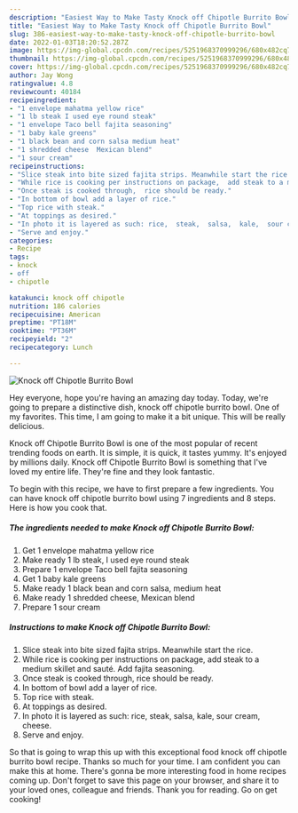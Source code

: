 ```yaml
---
description: "Easiest Way to Make Tasty Knock off Chipotle Burrito Bowl"
title: "Easiest Way to Make Tasty Knock off Chipotle Burrito Bowl"
slug: 386-easiest-way-to-make-tasty-knock-off-chipotle-burrito-bowl
date: 2022-01-03T18:20:52.287Z
image: https://img-global.cpcdn.com/recipes/5251968370999296/680x482cq70/knock-off-chipotle-burrito-bowl-recipe-main-photo.jpg
thumbnail: https://img-global.cpcdn.com/recipes/5251968370999296/680x482cq70/knock-off-chipotle-burrito-bowl-recipe-main-photo.jpg
cover: https://img-global.cpcdn.com/recipes/5251968370999296/680x482cq70/knock-off-chipotle-burrito-bowl-recipe-main-photo.jpg
author: Jay Wong
ratingvalue: 4.8
reviewcount: 40184
recipeingredient:
- "1 envelope mahatma yellow rice"
- "1 lb steak I used eye round steak"
- "1 envelope Taco bell fajita seasoning"
- "1 baby kale greens"
- "1 black bean and corn salsa medium heat"
- "1 shredded cheese  Mexican blend"
- "1 sour cream"
recipeinstructions:
- "Slice steak into bite sized fajita strips. Meanwhile start the rice."
- "While rice is cooking per instructions on package,  add steak to a medium skillet and sauté.  Add fajita seasoning."
- "Once steak is cooked through,  rice should be ready."
- "In bottom of bowl add a layer of rice."
- "Top rice with steak."
- "At toppings as desired."
- "In photo it is layered as such: rice,  steak,  salsa,  kale,  sour cream,  cheese."
- "Serve and enjoy."
categories:
- Recipe
tags:
- knock
- off
- chipotle

katakunci: knock off chipotle 
nutrition: 186 calories
recipecuisine: American
preptime: "PT18M"
cooktime: "PT36M"
recipeyield: "2"
recipecategory: Lunch

---
```



![Knock off Chipotle Burrito Bowl](https://img-global.cpcdn.com/recipes/5251968370999296/680x482cq70/knock-off-chipotle-burrito-bowl-recipe-main-photo.jpg)

Hey everyone, hope you're having an amazing day today. Today, we're going to prepare a distinctive dish, knock off chipotle burrito bowl. One of my favorites. This time, I am going to make it a bit unique. This will be really delicious.

Knock off Chipotle Burrito Bowl is one of the most popular of recent trending foods on earth. It is simple, it is quick, it tastes yummy. It's enjoyed by millions daily. Knock off Chipotle Burrito Bowl is something that I've loved my entire life. They're fine and they look fantastic.




To begin with this recipe, we have to first prepare a few ingredients. You can have knock off chipotle burrito bowl using 7 ingredients and 8 steps. Here is how you cook that.

<!--inarticleads1-->

##### The ingredients needed to make Knock off Chipotle Burrito Bowl:

1. Get 1 envelope mahatma yellow rice
1. Make ready 1 lb steak, I used eye round steak
1. Prepare 1 envelope Taco bell fajita seasoning
1. Get 1 baby kale greens
1. Make ready 1 black bean and corn salsa, medium heat
1. Make ready 1 shredded cheese,  Mexican blend
1. Prepare 1 sour cream




<!--inarticleads2-->

##### Instructions to make Knock off Chipotle Burrito Bowl:

1. Slice steak into bite sized fajita strips. Meanwhile start the rice.
1. While rice is cooking per instructions on package,  add steak to a medium skillet and sauté.  Add fajita seasoning.
1. Once steak is cooked through,  rice should be ready.
1. In bottom of bowl add a layer of rice.
1. Top rice with steak.
1. At toppings as desired.
1. In photo it is layered as such: rice,  steak,  salsa,  kale,  sour cream,  cheese.
1. Serve and enjoy.




So that is going to wrap this up with this exceptional food knock off chipotle burrito bowl recipe. Thanks so much for your time. I am confident you can make this at home. There's gonna be more interesting food in home recipes coming up. Don't forget to save this page on your browser, and share it to your loved ones, colleague and friends. Thank you for reading. Go on get cooking!
